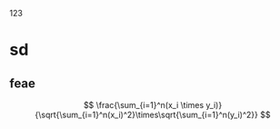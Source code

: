 123
# sd 
## feae 

$$ \frac{\sum_{i=1}^n(x_i \times y_i)}{\sqrt{\sum_{i=1}^n(x_i)^2}\times\sqrt{\sum_{i=1}^n(y_i)^2}} $$
